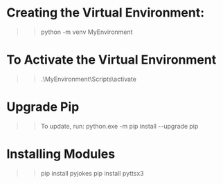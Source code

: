 <!--  Yes, it is indeed a good practice to start by creating a virtual environment (often named myenv or something similar) when working on Python projects. This approach offers several benefits: -->

# Creating  the Virtual Environment:
>>  python -m venv MyEnvironment

# To Activate the Virtual Environment 
>> .\MyEnvironment\Scripts\activate


# Upgrade Pip 
>> To update, run: python.exe -m pip install --upgrade pip


# Installing Modules 
>> pip install pyjokes 
>> pip install pyttsx3






















